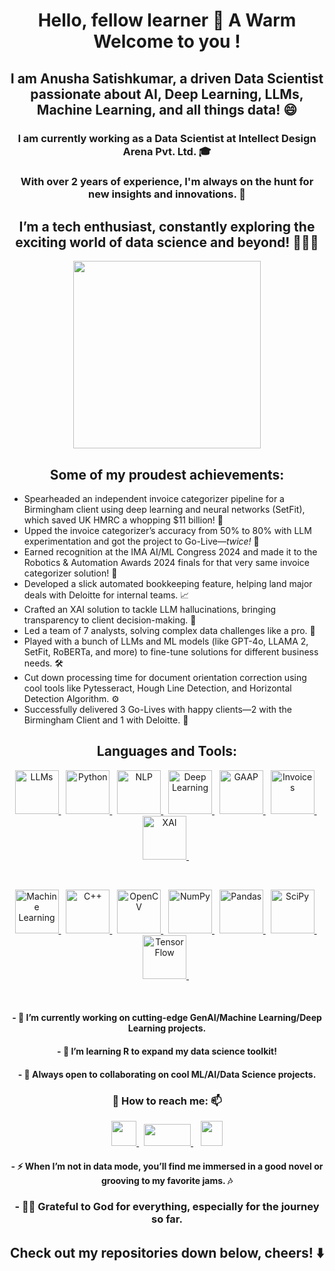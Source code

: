 ### <h1 align="center"> Hello, fellow learner 👋 A Warm Welcome to you ! </h1>

<h2 align="center"> I am Anusha Satishkumar, a driven Data Scientist passionate about AI, Deep Learning, LLMs, Machine Learning, and all things data! 😄 </h2>

<h3 align="center"> I am currently working as a Data Scientist at Intellect Design Arena Pvt. Ltd. 🎓</h4>

<h3 align="center"> With over 2 years of experience, I'm always on the hunt for new insights and innovations. 🤔 </h5>

<h2 align="center"> I’m a tech enthusiast, constantly exploring the exciting world of data science and beyond! 👩🏻‍💻 </h2>

<p align="center"> <img src="https://www.frankandmarci.com/wp-content/uploads/2023/03/01-B-ai-book-cover-design.png" width="300" align="center"> </p>

<h2 align="center"> Some of my proudest achievements: </h2>

- Spearheaded an independent invoice categorizer pipeline for a Birmingham client using deep learning and neural networks (SetFit), which saved UK HMRC a whopping $11 billion! 💸
- Upped the invoice categorizer’s accuracy from 50% to 80% with LLM experimentation and got the project to Go-Live—*twice!* 🚀
- Earned recognition at the IMA AI/ML Congress 2024 and made it to the Robotics & Automation Awards 2024 finals for that very same invoice categorizer solution! 🎉
- Developed a slick automated bookkeeping feature, helping land major deals with Deloitte for internal teams. 📈
- Crafted an XAI solution to tackle LLM hallucinations, bringing transparency to client decision-making. 🧐
- Led a team of 7 analysts, solving complex data challenges like a pro. 🧠
- Played with a bunch of LLMs and ML models (like GPT-4o, LLAMA 2, SetFit, RoBERTa, and more) to fine-tune solutions for different business needs. 🛠️
- Cut down processing time for document orientation correction using cool tools like Pytesseract, Hough Line Detection, and Horizontal Detection Algorithm. ⚙️
- Successfully delivered 3 Go-Lives with happy clients—2 with the Birmingham Client and 1 with Deloitte. 🎯

<h2 align="center"> Languages and Tools: </h2>
<p align="center">
    <a href="https://en.wikipedia.org/wiki/LLM" target="_blank">
    <img src="https://assets.zilliz.com/LLM_d9b2a51b37.png" alt="LLMs" width="70" height="70"/>
  </a>&nbsp;
    <a href="https://en.wikipedia.org/wiki/Python_(programming_language)" target="_blank">
    <img src="https://www.pngitem.com/pimgs/m/31-312064_programming-icon-png-python-logo-512-transparent-png.png" alt="Python" width="70" height="70"/>
  </a>&nbsp;
  <a href="https://en.wikipedia.org/wiki/Natural_language_processing" target="_blank">
    <img src="https://www.shutterstock.com/shutterstock/photos/2232411719/display_1500/stock-photo-nlp-icon-natural-language-processing-icon-nlp-logo-2232411719.jpg" alt="NLP" width="70" height="70"/>
  </a>&nbsp;
  <a href="https://en.wikipedia.org/wiki/Deep_learning" target="_blank">
    <img src="https://blogger.googleusercontent.com/img/b/R29vZ2xl/AVvXsEgNRrJPp8YOab8hTvZIiIDPoCUYY3RPhlUXWpHjk-yeY4a130qmtCP0eepzsSMfHD6gZrvDykVmN0tkWFAgI90W4Nd_YbwMFNe0BYjxy14tk93rBbDhRG12g4NRSTvcSmCP_Xy5NMclXQaD5xiOFMhc5C8OlJW0SK4thSz36ZJeQ2a-vLyk2ZxzfkXmsg/s1640/Machine%20Learning.png" alt="Deep Learning" width="70" height="70"/>
  </a>&nbsp;
    <a href="https://en.wikipedia.org/wiki/GAAP_(Generally_Accepted_Accounting_Principles)" target="_blank"> 
      <img src="https://static.vecteezy.com/system/resources/previews/029/927/999/original/gaap-generally-accepted-accounting-principles-label-icon-badge-stock-illustration-vector.jpg" alt="GAAP" width="70" height="70"/> 
    </a>&nbsp;
  <a href="https://en.wikipedia.org/wiki/Invoice" target="_blank"> 
    <img src="https://cdn-icons-png.flaticon.com/512/5531/5531737.png" alt="Invoices" width="70" height="70"/> 
  </a>&nbsp;
  <a href="https://en.wikipedia.org/wiki/Explainable_artificial_intelligence" target="_blank">
    <img src="https://media.licdn.com/dms/image/D4D12AQFg0ywtRnsOCQ/article-cover_image-shrink_720_1280/0/1691402261842?e=2147483647&v=beta&t=g287gSVFPrwbmBE669bNu2xud9YDjKfkk-JfnyjxCTY" alt="XAI" width="70" height="70"/>
  </a>&nbsp;
 </p>
<br>
<p align="center">
  <a href="https://en.wikipedia.org/wiki/Machine_learning" target="_blank">
    <img src="https://upload.wikimedia.org/wikipedia/commons/d/d5/Hey_Machine_Learning_Logo.png" alt="Machine Learning" width="70" height="70"/>
  </a>&nbsp;
  <a href="https://en.wikipedia.org/wiki/C%2B%2B" target="_blank">
    <img src="https://upload.wikimedia.org/wikipedia/commons/thumb/1/18/ISO_C%2B%2B_Logo.svg/120px-ISO_C%2B%2B_Logo.svg.png" alt="C++" width="70" height="70"/>
  </a>&nbsp;
  <a href="https://en.wikipedia.org/wiki/OpenCV" target="_blank">
    <img src="https://upload.wikimedia.org/wikipedia/commons/3/32/OpenCV_Logo_with_text_svg_version.svg" alt="OpenCV" width="70" height="70"/>
  </a>&nbsp;
  <a href="https://en.wikipedia.org/wiki/NumPy" target="_blank">
    <img src="https://upload.wikimedia.org/wikipedia/commons/thumb/3/31/NumPy_logo_2020.svg/220px-NumPy_logo_2020.svg.png" alt="NumPy" width="70" height="70"/>
  </a>&nbsp;
  <a href="https://en.wikipedia.org/wiki/Pandas_(software)" target="_blank">
    <img src="https://upload.wikimedia.org/wikipedia/commons/thumb/e/ed/Pandas_logo.svg/300px-Pandas_logo.svg.png" alt="Pandas" width="70" height="70"/>
  </a>&nbsp;
  <a href="https://en.wikipedia.org/wiki/SciPy" target="_blank">
    <img src="https://www.fullstackpython.com/img/logos/scipy.png" alt="SciPy" width="70" height="70"/>
  </a>&nbsp;
  <a href="https://en.wikipedia.org/wiki/TensorFlow" target="_blank">
    <img src="https://www.tensorflow.org/images/tf_logo_social.png" alt="TensorFlow" width="70" height="70"/>
  </a>&nbsp;
</p> 
<br>

<h4 align="center"> - 🔭 I’m currently working on cutting-edge GenAI/Machine Learning/Deep Learning projects. </h4>
<h4 align="center"> - 🌱 I’m learning R to expand my data science toolkit! </h4>
<h4 align="center"> - 👯 Always open to collaborating on cool ML/AI/Data Science projects. </h4>

<h3 align="center">💬 How to reach me: 📫</h3>
<p align="center">
  <a href="https://www.linkedin.com/in/anusha7satish/" target="blank">
    <img src="https://content.linkedin.com/content/dam/me/business/en-us/amp/brand-site/v2/bg/LI-Bug.svg.original.svg" height="40" width="40"/>
  </a>&nbsp;
  <a href="https://www.quora.com/profile/Anusha-Satish-12" target="blank">
    <img src="https://upload.wikimedia.org/wikipedia/commons/9/91/Quora_logo_2015.svg" height="35" width="75"/>
  </a>&nbsp;&nbsp;
  <a href="https://anusha7satish.medium.com">
    <img src ="https://upload.wikimedia.org/wikipedia/commons/e/ec/Medium_logo_Monogram.svg" height="40" width="35"/>
  </a>
</p>

<h4 align="center"> - ⚡ When I’m not in data mode, you’ll find me immersed in a good novel or grooving to my favorite jams. 🎶 </h4>

<h3 align="center"> - 🙏🏻 Grateful to God for everything, especially for the journey so far. </h3>

<h2 align="center"> Check out my repositories down below, cheers! ⬇️ </h2>
